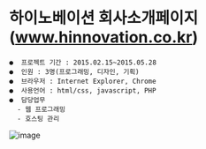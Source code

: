 # 하이노베이션 회사소개페이지 (www.hinnovation.co.kr)

```
●  프로젝트 기간 : 2015.02.15~2015.05.28
●  인원 : 3명(프로그래밍, 디자인, 기획)
●  브라우저 : Internet Explorer, Chrome
●  사용언어 : html/css, javascript, PHP
●  담당업무
  - 웹 프로그래밍
  - 호스팅 관리
```

![image](https://user-images.githubusercontent.com/8167433/74087334-78e1be00-4ace-11ea-9aab-352d43e6e80f.png)

